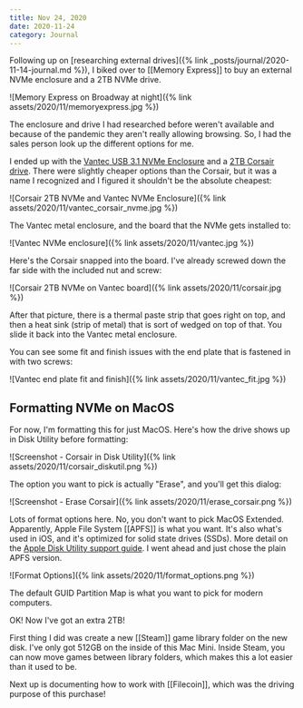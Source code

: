 ```yaml
---
title: Nov 24, 2020
date: 2020-11-24
category: Journal
---
```


Following up on [researching external drives]({% link _posts/journal/2020-11-14-journal.md %}), I biked over to [[Memory Express]] to buy an external NVMe enclosure and a 2TB NVMe drive.

![Memory Express on Broadway at night]({% link assets/2020/11/memoryexpress.jpg %})

The enclosure and drive I had researched before weren't available and because of the pandemic they aren't really allowing browsing. So, I had the sales person look up the different options for me.

I ended up with the [Vantec USB 3.1 NVMe Enclosure](https://www.memoryexpress.com/Products/MX77615) and a [2TB Corsair drive](https://www.memoryexpress.com/Products/MX00114158). There were slightly cheaper options than the Corsair, but it was a name I recognized and I figured it shouldn't be the absolute cheapest:

![Corsair 2TB NVMe and Vantec NVMe Enclosure]({% link assets/2020/11/vantec_corsair_nvme.jpg %})

The Vantec metal enclosure, and the board that the NVMe gets installed to:

![Vantec NVMe enclosure]({% link assets/2020/11/vantec.jpg %})

Here's the Corsair snapped into the board. I've already screwed down the far side with the included nut and screw:

![Corsair 2TB NVMe on Vantec board]({% link assets/2020/11/corsair.jpg %})

After that picture, there is a thermal paste strip that goes right on top, and then a heat sink (strip of metal) that is sort of wedged on top of that. You slide it back into the Vantec metal enclosure.

You can see some fit and finish issues with the end plate that is fastened in with two screws:

![Vantec end plate fit and finish]({% link assets/2020/11/vantec_fit.jpg %})

## Formatting NVMe on MacOS

For now, I'm formatting this for just MacOS. Here's how the drive shows up in Disk Utility before formatting:

![Screenshot - Corsair in Disk Utility]({% link assets/2020/11/corsair_diskutil.png %})

The option you want to pick is actually "Erase", and you'll get this dialog:

![Screenshot - Erase Corsair]({% link assets/2020/11/erase_corsair.png %})

Lots of format options here. No, you don't want to pick MacOS Extended. Apparently, Apple File System [[APFS]] is what you want. It's also what's used in iOS, and it's optimized for solid state drives (SSDs). More detail on the [Apple Disk Utility support guide](https://support.apple.com/en-ca/guide/disk-utility/dsku19ed921c/19.0/mac/10.15). I went ahead and just chose the plain APFS version.

![Format Options]({% link assets/2020/11/format_options.png %})

The default GUID Partition Map is what you want to pick for modern computers.

OK! Now I've got an extra 2TB!

First thing I did was create a new [[Steam]] game library folder on the new disk. I've only got 512GB on the inside of this Mac Mini. Inside Steam, you can now move games between library folders, which makes this a lot easier than it used to be.

Next up is documenting how to work with [[Filecoin]], which was the driving purpose of this purchase!